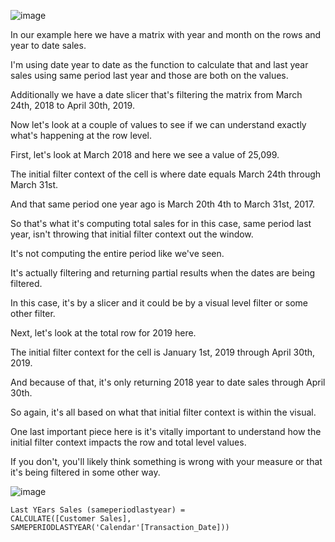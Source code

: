 
![image](https://github.com/liubovkyry/DAX/assets/118057504/6bd425a7-4313-48b5-bd49-881b5717df9a)


In our example here we have a matrix with year and month on the rows and year to date sales.

I'm using date year to date as the function to calculate that and last year sales using same period last year and those are both on the values.

Additionally we have a date slicer that's filtering the matrix from March 24th, 2018 to April 30th, 2019.

Now let's look at a couple of values to see if we can understand exactly what's happening at the row level.

First, let's look at March 2018 and here we see a value of 25,099.

The initial filter context of the cell is where date equals March 24th through March 31st.

And that same period one year ago is March 20th 4th to March 31st, 2017.


So that's what it's computing total sales for in this case, same period last year, isn't throwing that initial filter context out the window.


It's not computing the entire period like we've seen.

It's actually filtering and returning partial results when the dates are being filtered.

In this case, it's by a slicer and it could be by a visual level filter or some other filter.



Next, let's look at the total row for 2019 here.

The initial filter context for the cell is January 1st, 2019 through April 30th, 2019.

And because of that, it's only returning 2018 year to date sales through April 30th.

So again, it's all based on what that initial filter context is within the visual.

One last important piece here is it's vitally important to understand how the initial filter context impacts the row and total level values.

If you don't, you'll likely think something is wrong with your measure or that it's being filtered in some other way.

![image](https://github.com/liubovkyry/DAX/assets/118057504/c277f3e2-e421-4695-9fe2-eedc840666fe)


```
Last YEars Sales (sameperiodlastyear) = 
CALCULATE([Customer Sales],
SAMEPERIODLASTYEAR('Calendar'[Transaction_Date]))
```

